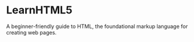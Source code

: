 # LearnHTML5
A beginner-friendly guide to HTML, the foundational markup language for creating web pages.

